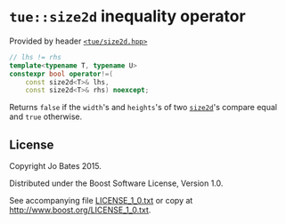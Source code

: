 `tue::size2d` inequality operator
=================================
Provided by header [`<tue/size2d.hpp>`](../../headers/size2d.md)

```c++
// lhs != rhs
template<typename T, typename U>
constexpr bool operator!=(
    const size2d<T>& lhs,
    const size2d<T>& rhs) noexcept;
```

Returns `false` if the `width`'s and `heights`'s of two
[`size2d`](../../headers/size2d.md)'s compare equal and `true` otherwise.

License
-------
Copyright Jo Bates 2015.

Distributed under the Boost Software License, Version 1.0.

See accompanying file [LICENSE_1_0.txt](../../../LICENSE_1_0.txt) or copy at
http://www.boost.org/LICENSE_1_0.txt.
